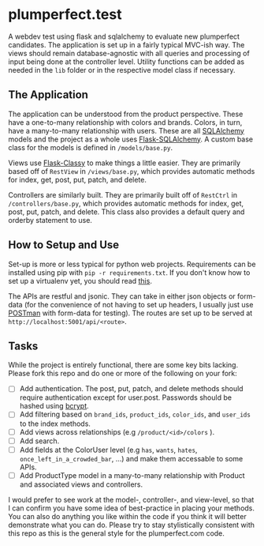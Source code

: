 plumperfect.test
================

A webdev test using flask and sqlalchemy to evaluate new plumperfect candidates.  The application is set up in a fairly typical MVC-ish way.  The views should remain database-agnostic with all queries and processing of input being done at the controller level.  Utility functions can be added as needed in the `lib` folder or in the respective model class if necessary.

The Application
---------------

The application can be understood from the product perspective.  These have a one-to-many relationship with colors and brands.  Colors, in turn, have a many-to-many relationship with users.  These are all [SQLAlchemy](http://www.sqlalchemy.org/) models and the project as a whole uses [Flask-SQLAlchemy](http://pythonhosted.org/Flask-SQLAlchemy/).  A custom base class for the models is defined in `/models/base.py`.

Views use [Flask-Classy](http://pythonhosted.org/Flask-Classy/) to make things a little easier.  They are primarily based off of `RestView` in `/views/base.py`, which provides automatic methods for index, get, post, put, patch, and delete.

Controllers are similarly built.  They are primarily built off of `RestCtrl` in `/controllers/base.py`, which provides automatic methods for index, get, post, put, patch, and delete.  This class also provides a default query and orderby statement to use.

How to Setup and Use
--------------------

Set-up is more or less typical for python web projects.  Requirements can be installed using pip with `pip -r requirements.txt`.  If you don't know how to set up a virtualenv yet, you should read [this](http://www.virtualenv.org/en/latest/).

The APIs are restful and jsonic.  They can take in either json objects or form-data (for the convenience of not having to set up headers, I usually just use [POSTman](https://chrome.google.com/webstore/detail/postman-rest-client/fdmmgilgnpjigdojojpjoooidkmcomcm?hl=en) with form-data for testing).  The routes are set up to be served at `http://localhost:5001/api/<route>`.

Tasks
-----

While the project is entirely functional, there are some key bits lacking.  Please fork this repo and do one or more of the following on your fork:

- [ ] Add authentication.  The post, put, patch, and delete methods should require authentication except for user.post.  Passwords should be hashed using [bcrypt](https://code.google.com/p/py-bcrypt/).
- [ ] Add filtering based on `brand_ids`, `product_ids`, `color_ids`, and `user_ids` to the index methods.
- [ ] Add views across relationships (e.g `/product/<id>/colors` ).
- [ ] Add search.
- [ ] Add fields at the ColorUser level (e.g `has`, `wants`, `hates`, `once_left_in_a_crowded_bar`, ...) and make them accessable to some APIs.
- [ ] Add ProductType model in a many-to-many relationship with Product and associated views and controllers.

I would prefer to see work at the model-, controller-, and view-level, so that I can confirm you have some idea of best-practice in placing your methods.  You can also do anything you like within the code if you think it will better demonstrate what you can do.  Please try to stay stylistically consistent with this repo as this is the general style for the plumperfect.com code.
